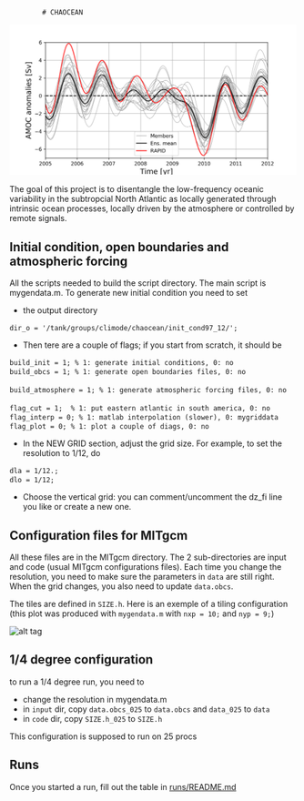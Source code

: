 			# CHAOCEAN

![alt tag](fig/amoc_26n.png)

The goal of this project is to disentangle the low-frequency oceanic variability in the subtropcial North Atlantic as locally generated through intrinsic ocean processes, locally driven by the atmosphere or controlled by remote signals. 

## Initial condition, open boundaries and atmospheric forcing

All the scripts needed to build the script directory. The main script is mygendata.m. To generate new initial condition you need to set

- the output directory
```
dir_o = '/tank/groups/climode/chaocean/init_cond97_12/';
```

- Then tere are a couple of flags; if you start from scratch, it should be
```
build_init = 1; % 1: generate initial conditions, 0: no
build_obcs = 1; % 1: generate open boundaries files, 0: no

build_atmosphere = 1; % 1: generate atmospheric forcing files, 0: no

flag_cut = 1;  % 1: put eastern atlantic in south america, 0: no
flag_interp = 0; % 1: matlab interpolation (slower), 0: mygriddata
flag_plot = 0; % 1: plot a couple of diags, 0: no
```

- In the NEW GRID section, adjust the grid size. For example, to set the resolution to 1/12, do
```
dla = 1/12.;
dlo = 1/12;
```

- Choose the vertical grid: you can comment/uncomment the dz_fi line you like or create a new one.

## Configuration files for MITgcm

All these files are in the MITgcm directory. The 2 sub-directories are input and code (usual MITgcm configurations files). Each time you change the resolution, you need to make sure the parameters in `data` are still right. When the grid changes, you also need to update `data.obcs`.

The tiles are defined in `SIZE.h`. Here is an exemple of a tiling configuration
(this plot was produced with `mygendata.m` with   `nxp = 10;` and  `nyp = 9;`)

![alt tag](scripts/topo_tiles.png)

## 1/4 degree configuration

to run a 1/4 degree run, you need to
- change the resolution in mygendata.m
- in `input` dir, copy `data.obcs_025` to `data.obcs` and `data_025` to `data`
- in `code` dir, copy `SIZE.h_025` to `SIZE.h`

This configuration is supposed to run on 25 procs

## Runs

Once you started a run, fill out the table in [runs/README.md](runs/README.md)
